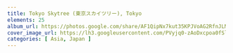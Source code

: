 ```yaml
---
title: Tokyo Skytree (東京スカイツリー), Tokyo
elements: 25
album_url: https://photos.google.com/share/AF1QipNx7kut35KPJVoAG2RfnJLMXhx3qDks2kofqy_nwsU4MxwJioBKvWUHLHGiEHBrag?key=WHVldnVreTZJSWl0dUtubHU4eDY3eEJCQ0dPN3FB
cover_image_url: https://lh3.googleusercontent.com/PVyjq0-zAoDxcpoa0fSlcNGYix1tWBMRWZyWjmMjAHpOqiY_FYqdLjRp1dMjXCwPlaTgVdvuy_z9RwMSldEzjzs-Bx2v6cC5dXjNwJUTLT5eZg0SIs1sjWmm9QtxJu_uUn5aBamv2FVU5MsZQlJMlMUcbBIfYcMkQKPicBt4mPKFjBKvTuKuqG3mHeAdSBk0GKOjzVc62c_prOg8LRBdcSiYZ_3_5AS7R-Z79L1qHL01yXtsBLD9XNfaTL-yeUHxTwFH6T3C2lFdE1HzS7S5Zz7gBY0Gw-6Gj5B-ao2h7c9WU7s26z4yoUFnmo76iPiUUcJ4PJlDc4gNALL3JYNdX4QZW1DzG_An6RLK0ToyceTpU8Nm8Rv6kwqMCky2aLVg_KkK1B0D9kKACHFegyQdVv_xP_5Z5NZy3GNOXAIc642mDoClG7hfpLdo62yk8wIcygm6PNENKreuquq2yfyzJ8kTMWGzRocM8iuC3FLk9eQoCEYcG2WleUUeOSRidCfUICVqelBWkWjqNoqM13gle8bc_bbq9NyKeN72hkET1Te2k5wepCWGw63BCGHVRBmEYzfcNyftlcYuuGcD0kwr4vNY4fRHfRacmYM-_iNJN2Ea9NgeHbzCT267XtoP1CZhyFZuv0O-yG6TOI0-6G73G6VaOg=s195-p-k-no
categories: [ Asia, Japan ]
---
```

